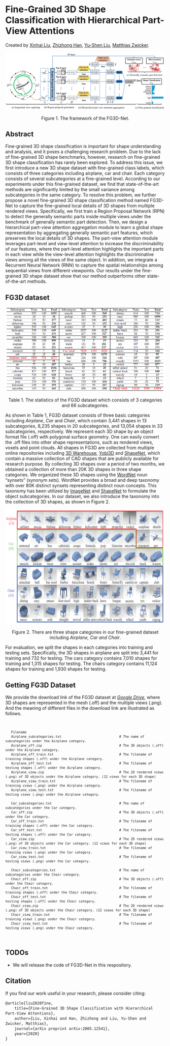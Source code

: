 # Fine-Grained 3D Shape Classification with Hierarchical Part-View Attentions
Created by <a href="https://scholar.google.com/citations?user=vg2IvzsAAAAJ&hl=en" target="_blank">Xinhai Liu</a>, <a href="https://scholar.google.com/citations?user=RGNWczEAAAAJ&hl=en" target="_blank">Zhizhong Han</a>, <a href="http://cgcad.thss.tsinghua.edu.cn/liuyushen/" target="_blank">Yu-Shen Liu</a>, <a href="https://scholar.google.com/citations?user=KW0FmzgAAAAJ&hl=en" target="_blank">Matthias Zwicker</a>.

![framework](./pictures/framework.png)
<p align="center"> Figure 1. The framework of the FG3D-Net. </p>

## Abstract
Fine-grained 3D shape classification is important for shape understanding and analysis, and it poses a challenging research problem. Due to the lack of fine-grained 3D shape benchmarks, however, research on fine-grained 3D shape classification has rarely been explored. To address this issue, we first introduce a new 3D shape dataset with fine-grained class labels, which consists of three categories including airplane, car and chair. Each category consists of several subcategories at a fine-grained level. According to our experiments under this fine-grained dataset, we find that state-of-the-art methods are significantly limited by the small variance among subcategories in the same category. To resolve this problem, we further propose a novel fine-grained 3D shape classification method named FG3D-Net to capture the fine-grained local details of 3D shapes from multiple rendered views. Specifically, we first train a Region Proposal Network (RPN) to detect the generally semantic parts inside multiple views under the benchmark of generally semantic part detection. Then, we design a hierarchical part-view attention aggregation module to learn a global shape representation by aggregating generally semantic part features, which preserves the local details of 3D shapes. The part-view attention module leverages part-level and view-level attention to increase the discriminability of our features, where the part-level attention highlights the important parts in each view while the view-level attention highlights the discriminative views among all the views of the same object. In addition, we integrate a Recurrent Neural Network (RNN) to capture the spatial relationships among sequential views from different viewpoints. Our results under the fine-grained 3D shape dataset show that our method outperforms other state-of-the-art methods.


## FG3D dataset
![statistic](./pictures/statistic.png)
<p align="center"> Table 1. The statistics of the FG3D dataset which consists of 3 categories and 66 subcategories. </p>

As shown in Table 1, FG3D dataset consists of three basic categories including *Airplane*, *Car* and *Chair*, which contain 3,441 shapes in 13 subcategories, 8,235 shapes in 20 subcategories, and 13,054 shapes in 33 subcategories, respectively. We represent each 3D shape by an object format file (.off) with polygonal surface geometry. One can easily convert the .off files into other shape representations, such as rendered views, voxels and point clouds. All shapes in FG3D are collected from multiple online repositories including <a href="https://3dwarehouse.sketchup.com/" target="_blank">3D Warehouse</a>, <a href="http://www.yobi3d.com/" target="_blank">Yobi3D</a> and <a href="https://www.shapenet.org/" target="_blank">ShapeNet</a>, which contain a massive collection of CAD shapes that are publicly available for research purpose. By collecting 3D shapes over a period of two months, we obtained a collection of more than 20K 3D shapes in three shape categories. We organized these 3D shapes using the <a href="https://wordnet.princeton.edu/" target="_blank">WordNet</a> noun “synsets” (synonym sets). WordNet provides a broad and deep taxonomy with over 80K distinct synsets representing distinct noun concepts. This taxonomy has been utilized by <a href="http://www.image-net.org/" target="_blank">ImageNet</a> and <a href="https://www.shapenet.org/" target="_blank">ShapeNet</a> to formulate the object subcategories. In our dataset, we also introduce the taxonomy into the collection of 3D shapes, as shown in Figure 2.

![dataset](./pictures/dataset.png)
<p align="center"> Figure 2. There are three shape categories in our fine-grained dataset including <em>Airplane, Car and Chair</em>. </p>

For evaluation, we split the shapes in each categories into training and testing sets. Specifically, the 3D shapes in airplane are split into 3,441 for training and 732 for testing. The cars category contains 7,010 shapes for training and 1,315 shapes for testing. The chairs category contains 11,124 shapes for training and 1,930 shapes for testing.

## Getting FG3D Dataset

We provide the download link of the FG3D dataset at  *<a href="https://drive.google.com/drive/folders/1zLDdE8mMIxVKh3usnUhqtWm-o9TbIMdV?usp=sharing" target="_blank">Google Drive</a>*, where 3D shapes are represented in the mesh (.off) and the multiple views (.png). And the meaning of different files in the download link are illustrated as follows.
<code>

       Filename                                               
       Airplane_subcategories.txt                              # The name of subcategories under the Airplane category.
       Airplane_off.zip                                        # The 3D objects (.off) under the Airplane category.
       Airplane_off_train.txt                                  # The filename of training shapes (.off) under the Airplane category.
       Airplane_off_test.txt                                   # The filename of testing shapes (.off) under the Airplane category.
       Airplane_view.zip                                       # The 2D rendered views (.png) of 3D objects under the Airplane category. (12 views for each 3D shape)
       Airplane_view_train.txt                                 # The filename of training views (.png) under the Airplane category.
       Airplane_view_test.txt                                  # The filename of testing views (.png) under the Airplane category.
       
       Car_subcategories.txt                                   # The name of subcategories under the Car category.
       Car_off.zip                                             # The 3D objects (.off) under the Car category.
       Car_off_train.txt                                       # The filename of training shapes (.off) under the Car category.       
       Car_off_test.txt                                        # The filename of testing shapes (.off) under the Car category.
       Car_view.zip                                            # The 2D rendered views (.png) of 3D objects under the Car category. (12 views for each 3D shape)
       Car_view_train.txt                                      # The filename of training views (.png) under the Car category.
       Car_view_test.txt                                       # The filename of testing views (.png) under the Car category.
       
       Chair_subcategories.txt                                 # The name of subcategories under the Chair category.
       Chair_off.zip                                           # The 3D objects (.off) under the Chair category.
       Chair_off_train.txt                                     # The filename of training shapes (.off) under the Chair category.
       Chair_off_test.txt                                      # The filename of testing shapes (.off) under the Chair category.
       Chair_view.zip                                          # The 2D rendered views (.png) of 3D objects under the Chair category. (12 views for each 3D shape)
       Chair_view_train.txt                                    # The filename of training views (.png) under the Chair category.
       Chair_view_test.txt                                     # The filename of testing views (.png) under the Chair category.
</code>


## TODOs
<ul>
 <li>We will release the code of FG3D-Net in this respository.</li>      
</ul>

## Citation
If you find our work useful in your research, please consider citing:

    @article{liu2020fine,
    	title={Fine-Grained 3D Shape Classification with Hierarchical Part-View Attentions},
        author={Liu, Xinhai and Han, Zhizhong and Liu, Yu-Shen and Zwicker, Matthias},
        journal={arXiv preprint arXiv:2005.12541},
        year={2020}
    }
